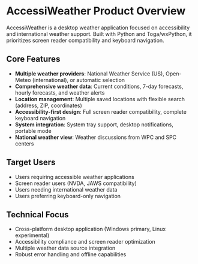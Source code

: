 # AccessiWeather Product Overview

AccessiWeather is a desktop weather application focused on accessibility and international weather support. Built with Python and Toga/wxPython, it prioritizes screen reader compatibility and keyboard navigation.

## Core Features
- **Multiple weather providers**: National Weather Service (US), Open-Meteo (international), or automatic selection
- **Comprehensive weather data**: Current conditions, 7-day forecasts, hourly forecasts, and weather alerts
- **Location management**: Multiple saved locations with flexible search (address, ZIP, coordinates)
- **Accessibility-first design**: Full screen reader compatibility, complete keyboard navigation
- **System integration**: System tray support, desktop notifications, portable mode
- **National weather view**: Weather discussions from WPC and SPC centers

## Target Users
- Users requiring accessible weather applications
- Screen reader users (NVDA, JAWS compatibility)
- Users needing international weather data
- Users preferring keyboard-only navigation

## Technical Focus
- Cross-platform desktop application (Windows primary, Linux experimental)
- Accessibility compliance and screen reader optimization
- Multiple weather data source integration
- Robust error handling and offline capabilities
